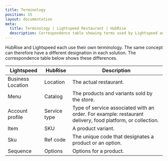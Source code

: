 ```yaml
---
title: Terminology
position: 15
layout: documentation
meta:
  title: Terminology | Lightspeed Restaurant | HubRise
  description: Correspondence table showing terms used by Lightspeed and those used on HubRise for the same concept. Connect apps and synchronise your data.
---
```


HubRise and Lightspeed each use their own terminology. The same concept can therefore have a different designation in each solution. The correspondence table below shows these differences.

| Lightspeed        | HubRise      | Description                                                                                               |
| ----------------- | ------------ | --------------------------------------------------------------------------------------------------------- |
| Business Location | Location     | The actual restaurant.                                                                                    |
| Menu              | Catalog      | The products and variants sold by the store.                                                              |
| Account profile   | Service type | Type of service associated with an order. For example: restaurant delivery, food platform, or collection. |
| Item              | SKU          | A product variant.                                                                                        |
| Sku               | Ref code     | The unique code that designates a product or an option.                                                   |
| Sequence          | Options      | Options for a product.                                                                                    |
